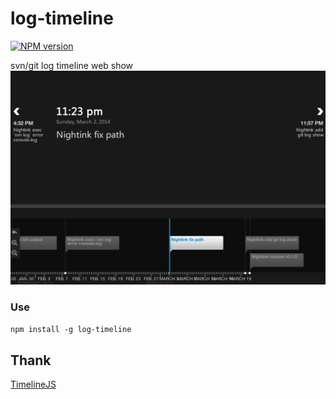 log-timeline
============

[![NPM version](http://img.shields.io/npm/v/log-timeline.svg?style=flat)](https://www.npmjs.org/package/log-timeline)

svn/git log timeline web show
![image show](https://github.com/Bluefatty/log-timeline/raw/master/doc/show.jpg)

### Use

`npm install -g log-timeline`

## Thank

[TimelineJS](https://github.com/NUKnightLab/TimelineJS)
